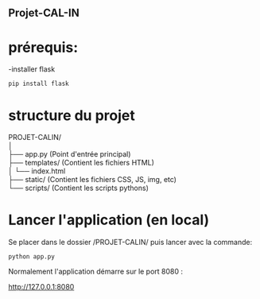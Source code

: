## Projet-CAL-IN

# prérequis:

-installer flask

```pip install flask```

# structure du projet

PROJET-CALIN/  
│  
├── app.py            (Point d'entrée principal)  
├── templates/        (Contient les fichiers HTML)  
│   └── index.html      
├── static/           (Contient les fichiers CSS, JS, img, etc)  
└── scripts/          (Contient les scripts pythons)  

# Lancer l'application (en local)

Se placer dans le dossier /PROJET-CALIN/ puis lancer avec la commande: 

```python app.py```

Normalement l'application démarre sur le port 8080 :

http://127.0.0.1:8080

